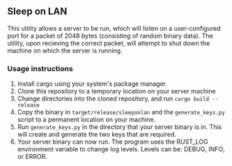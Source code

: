 ## Sleep on LAN
This utility allows a server to be run, which will listen on a user-configured port for a packet of 2048 bytes (consisting of random binary data). The utility, upon recieving the correct packet, will attempt to shut down the machine on which the server is running.

### Usage instructions
1. Install cargo using your system's package manager.
2. Clone this repository to a temporary location on your server machine
3. Change directories into the cloned repository, and run `cargo build --release` 
4. Copy the binary in `target/release/sleeponlan` and the `generate_keys.py` script to a permanent location on your machine.
5. Run `generate_keys.py` in the directory that your server binary is in. This will create and generate the two keys that are required.
6. Your server binary can now run. The program uses the RUST_LOG environment variable to change log levels. Levels can be: DEBUG, INFO, or ERROR.
